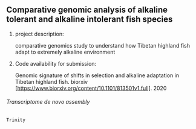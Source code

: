 ## Comparative genomic analysis of alkaline tolerant and alkaline intolerant fish species

1. project description:

    comparative genomics study to understand how Tibetan highland fish adapt to extremely alkaline environment

2. Code availability for submission:

    Genomic signature of shifts in selection and alkaline adaptation in Tibetan highland fish. biorxiv [https://www.biorxiv.org/content/10.1101/813501v1.full]. 2020

###### Transcriptome de novo assembly
```
Trinity
```
